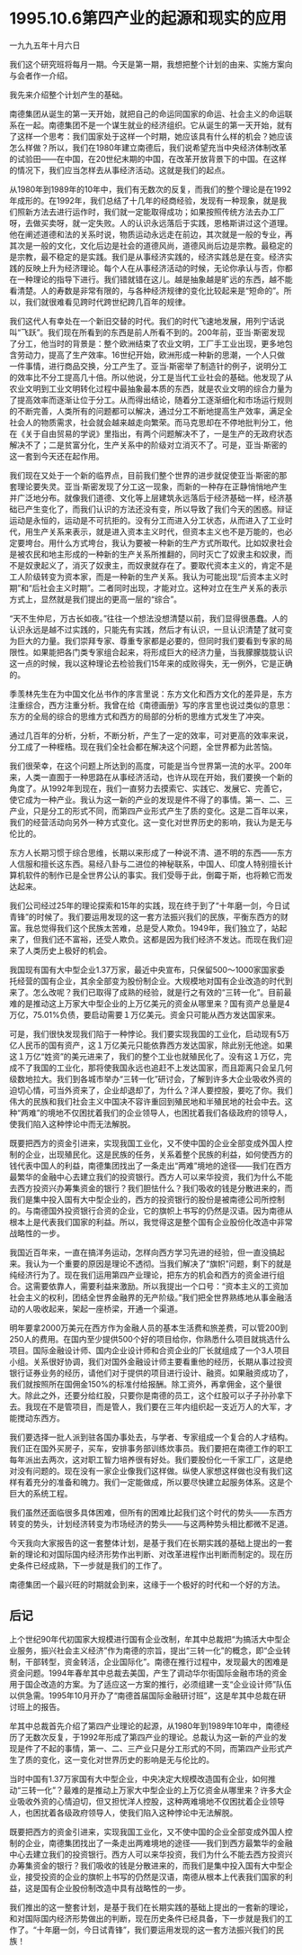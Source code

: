 # 1995.10.6第四产业的起源和现实的应用

一九九五年十月六日

  
  
 我们这个研究班将每月一期。今天是第一期，我想把整个计划的由来、实施方案向与会者作一介绍。  
  
 我先来介绍整个计划产生的基础。  
  
 南德集团从诞生的第一天开始，就把自己的命运同国家的命运、社会主义的命运联系在一起。南德集团不是一个谋生就业的经济组织。它从诞生的第一天开始，就有了这样一个思考：我们国家处于这样一个时期，她应该具有什么样的机会？她应该怎么样做？所以，我们在1980年建立南德后，我们说希望充当中央经济体制改革的试验田——在中国，在20世纪末期的中国，在改革开放背景下的中国。在这样的情况下，我们应当怎样去从事经济活动。这就是我们的起点。  
  
 从1980年到1989年的10年中，我们有无数次的反复，而我们的整个理论是在1992年成形的。在1992年，我们总结了十几年的经商经验，发现有一种现象，就是我们照新方法去进行运作时，我们就一定能取得成功；如果按照传统方法去办工厂呀，去做买卖呀，就一定失败。人的认识永远落后于实践，恩格斯讲过这个道理。他在阐述道德和法的关系时说，物质运动永远走在前边，其次就是一般的专业，再其次是一般的文化，文化后边是社会的道德风尚，道德风尚后边是宗教。最稳定的是宗教，最不稳定的是实践。我们是从事经济实践的，经济实践总是在变。经济实践的反映上升为经济理论。每个人在从事经济活动的时候，无论你承认与否，你都在一种理论的指导下进行。我们错就错在这儿。越是抽象越是旷远的东西，越不能看清楚。人的寿数是非常有限的，与各种经济规律的变化比较起来是“短命的”。所以，我们就很难看见跨时代跨世纪跨几百年的规律。  
  
 我们这代人有幸处在一个新旧交替的时代。我们的时代飞速地发展，用列宁话说叫“飞跃”。我们现在所看到的东西是前人所看不到的。200年前，亚当·斯密发现了分工，他当时的背景是：整个欧洲结束了农业文明，工厂手工业出现，更多地包含劳动力，提高了生产效率。16世纪开始，欧洲形成一种新的思潮，一个人只做一件事情，进行商品交换，分工产生了。亚当·斯密举了制造针的例子，说明分工的效率比不分工提高几十倍。所以他说，分工是当代工业社会的基础。他发现了从农业文明到工业文明转化过程中最抽象最本质的东西，就是农业文明的综合力量为了提高效率而逐渐让位于分工。从而得出结论，随着分工逐渐细化和市场运行规则的不断完善，人类所有的问题都可以解决，通过分工不断地提高生产效率，满足全社会人的物质需求，社会就会越来越走向繁荣。而马克思却在不停地批判分工，他在《关于自由贸易的学说》里指出，有两个问题解决不了，一是生产的无政府状态解决不了；二是贫富分化，生产关系中的阶级对立消灭不了。可是，亚当·斯密的这一套到今天还在起作用。  
  
 我们现在又处于一个新的临界点，目前我们整个世界的进步就促使亚当·斯密的那套理论要失灵。亚当·斯密发现了分工这一现象，而新的一种存在正静悄悄地产生并广泛地分布。就像我们道德、文化等上层建筑永远落后于经济基础一样，经济基础已产生变化了，而我们认识的方法还没有变，所以导致了我们今天的困惑。辩证运动是永恒的，运动是不可抗拒的。没有分工而进入分工状态，从而进入了工业时代，用生产关系来表示，就是进入资本主义时代，但资本主义也不是万能的，也必定要垮台。用什么方式垮台，我认为要被一种新的生产方式所取代。比如奴隶社会是被农民和地主形成的一种新的生产关系所推翻的，同时灭亡了奴隶主和奴隶，而不是奴隶起义了，消灭了奴隶主，而奴隶就存在了。要取代资本主义的，肯定不是工人阶级转变为资本家，而是一种新的生产关系。我认为可能出现“后资本主义时期”和“后社会主义时期”。二者同时出现，才能对立。这种对立在生产关系的表示方式上，显然就是我们提出的更高一层的“综合”。  
  
 “天不生仲尼，万古长如夜。”往往一个想法没想清楚以前，我们显得很愚蠢。人的认识永远是越不过实践的，只能先有实践，然后才有认识，一旦认识清楚了就可变为巨大的力量。我们崇拜专家、尊重专家都是必要的，但同时我们要看到专家的局限性。如果能把各门类专家组合起来，将形成巨大的经济力量，当我朦朦胧胧认识这一点的时候，我以这种理论去检验我们15年来的成败得失，无一例外，它是正确的。  
  
 季羡林先生在为中国文化丛书作的序言里说：东方文化和西方文化的差异是，东方注重综合，西方注重分析。我曾在给《南德画册》写的序言里也说过类似的意思：东方的全局的综合的思维方式和西方的局部的分析的思维方式发生了冲突。  
  
 通过几百年的分析，分析，不断分析，产生了一定的效率，可对更高的效率来说，分工成了一种桎梏。现在我们全社会都在解决这个问题，全世界都为此苦恼。  
  
 我们很荣幸，在这个问题上所达到的高度，可能是当今世界第一流的水平。200年来，人类一直囿于一种思路在从事经济活动，也许从现在开始，我们要换一个新的角度了。从1992年到现在，我们一直努力去摸索它、实践它、发展它、完善它，使它成为一种产业。我认为这一新的产业的发现是件不得了的事情。第一、二、三产业，只是分工的形式不同，而第四产业形式产生了质的变化。这是二百年以来，我们的经营活动向另外一种方式变化。这一变化对世界历史的影响，我认为是无与伦比的。  
  
 东方人长期习惯于综合思维，长期以来形成了一种说不清、道不明的东西——东方人信服和擅长这东西。易经八卦与二进位的神秘联系，中国人、印度人特别擅长计算机软件的制作已是全世界公认的事实。我们受辱于此，倒霉于斯，也将赖它而发达起来。  
  
 我们公司经过25年的理论探索和15年的实践，现在终于到了“十年磨一剑，今日试青锋”的时候了。我们要运用发现的这一套方法振兴我们的民族，平衡东西方的财富。我总觉得我们这个民族太苦难，总是受人欺负。1949年，我们独立了，站起来了，但我们还不富裕，还受人欺负。这都是因为我们经济不发达。而现在我们迎来了人类历史上极好的机会。  
  
 我国现有国有大中型企业1.37万家，最近中央宣布，只保留500～1000家国家委托经营的国有企业，其余全部变为股份制企业。大规模地对国有企业改造的时代到来了。怎么改呢？我们已取得了成熟的经验，就是行之有效的“三转一化”。目前最难的是推动这上万家大中型企业的上万亿美元的资金从哪里来？国有资产总量是4万亿，75.01%负债，要启动需要１万亿美元。资金只可能从西方发达国家来。  
  
 可是，我们很快发现我们陷于一种悖论。我们要实现我国的工业化，启动现有5万亿人民币的国有资产，这１万亿美元只能依靠西方发达国家，除此别无他途。如果这１万亿“姓资”的美元进来了，我们的整个工业也就殖民化了。没有这１万亿，完成不了我国的工业化，那将使我国永远也追赶不上发达国家，而且距离只会呈几何级数地拉大。我们到各城市举办“三转一化”研讨会，了解到许多大企业吸收外资的迫切心情，可当外资来了，企业却退却了，为什么？洋人要控股，要吃了你。我们伟大的民族和我们社会主义中国决不容许重回到殖民地和半殖民地的社会中去。这种“两难”的境地不仅困扰着我们的企业领导人，也困扰着我们各级政府的领导人，使我们陷入这种悖论中而无法解脱。  
  
 既要把西方的资金引进来，实现我国工业化，又不使中国的企业全部变成外国人控制的企业，出现殖民化。这是民族的任务，关系着整个民族的利益，如何使西方的钱代表中国人的利益，南德集团找出了一条走出“两难”境地的途径——我们在西方最繁华的金融中心去建立我们的投资银行。西方人可以来华投资，我们为什么不能去西方投资兴办筹集资金的银行？我们胆怯什么？我们吸收的钱是分散进来的，而我们是集中投入国有大中型企业的，西方的投资银行的股份是被南德公司所控制的。与南德国外投资银行合资的企业，它的旗帜上书写的仍然是汉语。因为南德从根本上是代表我们国家的利益。所以，我觉得这是整个国有企业股份化改造中非常战略性的一步。  
  
 我国近百年来，一直在搞洋务运动，怎样向西方学习先进的经验，但一直没搞起来。我认为一个重要的原因是理论不透彻。当我们解决了“旗帜”问题，剩下的就是纯经济行为了。现在我们运用第四产业理论，把东方的机会和西方的资金进行组合。这需要依靠人，需要利益来激励。所以我提出一个口号：“资本主义的工资加社会主义的权利，团结全世界金融界的无产阶级。”我们把全世界熟练地从事金融活动的人吸收起来，架起一座桥梁，开通一个渠道。  
  
 明年要拿2000万美元在西方作为金融人员的基本生活费和旅差费，可以管200到250人的费用。在国内至少提供500个好的项目给你，你熟悉什么项目就挑选什么项目。国际金融设计师、国内企业设计师和合资企业的厂长就组成了一个3人项目小组。关系很好协调，我们对国外金融设计师主要看重他的经历，长期从事过投资银行证券业务的经历，请他们对于提供的项目进行设计、融资。如果融资成功了，我们就按照所在国佣金150%的标准付给报酬。除工资外，再拿佣金，这个量很大。除此之外，还要分给红股，只要你是南德的员工，这个红股可以子子孙孙拿下去。我现在不是管项目，而是管人，我们要在三年内组织起一支近万人的大军，才能搅动东西方。  
  
 我们要选择一批人派到驻各国办事处去，与学者、专家组成一个复合的人才结构。我们正在国外买房子，买车，安排事务部训练炊事员。我们要把在南德工作的职工每年派出去两次，这对职工智力培养很有好处。我们要股份化一千家工厂，这是绝对没有问题的。现在没有一家企业像我们这样做。纵使人家想这样做也没有我们这样有着充分的准备和魄力。我们一定能做成，所以要尽快建立起服务体系。这是个巨大的系统工程。  
  
 我们虽然还面临很多具体困难，但所有的困难比起我们这个时代的势头——东西方转变的势头，计划经济转变为市场经济的势头——与这两种势头相比都微不足道。  
  
 今天我向大家报告的这一套整体计划，是基于我们在长期实践的基础上提出的一套新的理论和对国际国内经济形势作出判断、对改革进程作出判断而制定的。现在历史条件已经成熟，下一步就是我们的工作了。  
  
 南德集团一个最兴旺的时期就会到来，这缘于一个极好的时代和一个好的方法。  
  
 

## **后记**

上个世纪90年代初国家大规模进行国有企业改制，牟其中总裁把“为搞活大中型企业服务，振兴社会主义经济”作为南德的宗旨，提出“三转一化”的概念，即“企业转制，干部转型，资金转活，企业国际化”。南德在推行过程中，发现最大的困难是资金问题。1994年春牟其中总裁去美国，产生了调动华尔街国际金融市场的资金用于国企改造的方案。为了适应这一方案的推行，必须组建一支“企业设计师”队伍以供急需。1995年10月开办了“南德首届国际金融研讨班”，这是牟其中总裁在研讨班上的报告。  
  
 牟其中总裁首先介绍了第四产业理论的起源，从1980年到1989年10年中，南德经历了无数次反复，于1992年形成了第四产业的理论。总裁认为这一新的产业的发现是件了不起的事情，第一、二、三产业只是分工形式的不同，而第四产业形式产生了质的变化，这一变化对世界历史的影响是无与伦比的。  
  
 当时中国有1.37万家国有大中型企业，中央决定大规模改造国有企业，如何推动“三转一化”？最难的是推动上万家大中型企业的上万亿资金从哪里来？许多大企业吸收外资的心情迫切，但又担忧洋人控股，这种两难境地不仅困扰着企业领导人，也困扰着各级政府领导人，使我们陷入这种悖论中无法解脱。  
  
 既要把西方的资金引进来，实现我国工业化，又不使中国的企业全部变成外国人控制的企业，南德集团找出了一条走出两难境地的途径——我们到西方最繁华的金融中心去建立我们的投资银行。西方人可以来华投资，我们为什么不能去西方投资兴办筹集资金的银行？我们吸收的钱是分散进来的，而我们是集中投入国有大中型企业，接受投资的企业的旗帜上书写的仍然是汉语，南德从根本上代表我们国家的利益，这是国有企业股份制改造中具有战略性的一步。  
  
 我们推出的这一整套计划，是基于我们在长期实践的基础上提出的一套新的理论，和对国际国内经济形势做出的判断，现在历史条件已经具备，下一步就是我们的工作了。“十年磨一剑，今日试青锋”，我们要运用发现的这一套方法振兴我们的民族！  


